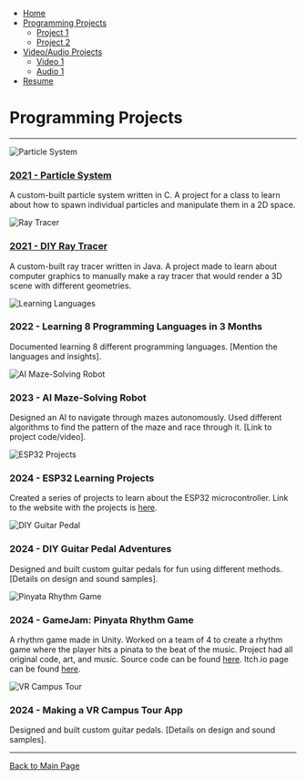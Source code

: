<!DOCTYPE html>
<html lang="en">
<head>
  <meta charset="UTF-8">
  <meta name="viewport" content="width=device-width, initial-scale=1.0">
  <link rel="stylesheet" type="text/css" href="assets/styles.css">
  <title>Programming Projects</title>
</head>
<body>

<nav>
  <ul>
    <li><a href="index.html">Home</a></li>
    <li>
      <a href="programming.html">Programming Projects</a>
      <ul>
        <li><a href="project1.html">Project 1</a></li>
        <li><a href="project2.html">Project 2</a></li>
        <!-- Add more projects as needed -->
      </ul>
    </li>
    <li>
      <a href="audio-video.html">Video/Audio Projects</a>
      <ul>
        <li><a href="video1.html">Video 1</a></li>
        <li><a href="audio1.html">Audio 1</a></li>
        <!-- Add more projects as needed -->
      </ul>
    </li>
    <li><a href="resume.html">Resume</a></li>
  </ul>
</nav>

<h1>Programming Projects</h1>
<hr>

<div class="project">
  <img src="path-to-particle-system-photo.jpg" alt="Particle System" class="project-img">
  <h3><a href="Programming/ParticleSystem.md">2021 - Particle System</a></h3>
  <p>A custom-built particle system written in C. A project for a class to learn about how to spawn individual particles and manipulate them in a 2D space.</p>
</div>

<div class="project">
  <img src="path-to-ray-tracer-photo.jpg" alt="Ray Tracer" class="project-img">
  <h3><a href="Programming/RayTracer.md">2021 - DIY Ray Tracer</a></h3>
  <p>A custom-built ray tracer written in Java. A project made to learn about computer graphics to manually make a ray tracer that would render a 3D scene with different geometries.</p>
</div>

<div class="project">
  <img src="path-to-learning-languages-photo.jpg" alt="Learning Languages" class="project-img">
  <h3>2022 - Learning 8 Programming Languages in 3 Months</h3>
  <p>Documented learning 8 different programming languages. [Mention the languages and insights].</p>
</div>

<div class="project">
  <img src="path-to-maze-solving-photo.jpg" alt="AI Maze-Solving Robot" class="project-img">
  <h3>2023 - AI Maze-Solving Robot</h3>
  <p>Designed an AI to navigate through mazes autonomously. Used different algorithms to find the pattern of the maze and race through it. [Link to project code/video].</p>
</div>

<div class="project">
  <img src="path-to-esp32-project-photo.jpg" alt="ESP32 Projects" class="project-img">
  <h3>2024 - ESP32 Learning Projects</h3>
  <p>Created a series of projects to learn about the ESP32 microcontroller. Link to the website with the projects is <a href="https://adastorm.github.io/CMPT401_TWU/">here</a>.</p>
</div>

<div class="project">
  <img src="path-to-guitar-pedal-photo.jpg" alt="DIY Guitar Pedal" class="project-img">
  <h3>2024 - DIY Guitar Pedal Adventures</h3>
  <p>Designed and built custom guitar pedals for fun using different methods. [Details on design and sound samples].</p>
</div>

<div class="project">
  <img src="path-to-pinyata-game-photo.jpg" alt="Pinyata Rhythm Game" class="project-img">
  <h3>2024 - GameJam: Pinyata Rhythm Game</h3>
  <p>A rhythm game made in Unity. Worked on a team of 4 to create a rhythm game where the player hits a pinata to the beat of the music. Project had all original code, art, and music. Source code can be found <a href="https://github.com/adastorm/GameJamGame">here</a>. Itch.io page can be found <a href="https://adastorm.itch.io/pinata">here</a>.</p>
</div>

<div class="project">
  <img src="path-to-vr-campus-tour-photo.jpg" alt="VR Campus Tour" class="project-img">
  <h3>2024 - Making a VR Campus Tour App</h3>
  <p>Designed and built custom guitar pedals. [Details on design and sound samples].</p>
</div>

<hr>
<a href="index.md">Back to Main Page</a>

</body>
</html>
